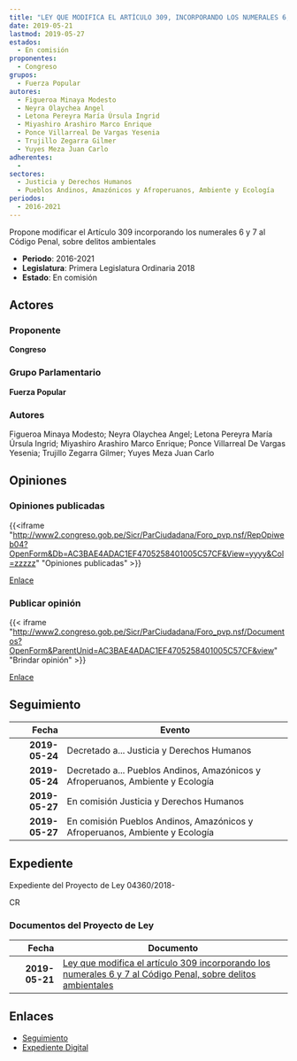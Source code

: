 ```yaml
---
title: "LEY QUE MODIFICA EL ARTÍCULO 309, INCORPORANDO LOS NUMERALES 6, 7 AL CÓDIGO PENAL, SOBRE DELITOS AMBIENTALES"
date: 2019-05-21
lastmod: 2019-05-27
estados: 
  - En comisión
proponentes: 
  - Congreso
grupos: 
  - Fuerza Popular
autores: 
  - Figueroa Minaya Modesto
  - Neyra Olaychea Angel
  - Letona Pereyra María Úrsula Ingrid
  - Miyashiro Arashiro Marco Enrique
  - Ponce Villarreal De Vargas Yesenia
  - Trujillo Zegarra Gilmer
  - Yuyes Meza Juan Carlo
adherentes: 
  - 
sectores: 
  - Justicia y Derechos Humanos
  - Pueblos Andinos, Amazónicos y Afroperuanos, Ambiente y Ecología
periodos: 
  - 2016-2021
---
```


Propone modificar el Artículo 309 incorporando los numerales 6 y 7 al Código Penal, sobre delitos ambientales

- **Periodo**: 2016-2021
- **Legislatura**: Primera Legislatura Ordinaria 2018
- **Estado**: En comisión

## Actores

### Proponente

**Congreso**

### Grupo Parlamentario

**Fuerza Popular**

### Autores

Figueroa Minaya Modesto; Neyra Olaychea Angel; Letona Pereyra María Úrsula Ingrid; Miyashiro Arashiro Marco Enrique; Ponce Villarreal De Vargas Yesenia; Trujillo Zegarra Gilmer; Yuyes Meza Juan Carlo


## Opiniones

### Opiniones publicadas

{{<iframe "http://www2.congreso.gob.pe/Sicr/ParCiudadana/Foro_pvp.nsf/RepOpiweb04?OpenForm&Db=AC3BAE4ADAC1EF4705258401005C57CF&View=yyyy&Col=zzzzz" "Opiniones publicadas" >}}

[Enlace](http://www2.congreso.gob.pe/Sicr/ParCiudadana/Foro_pvp.nsf/RepOpiweb04?OpenForm&Db=AC3BAE4ADAC1EF4705258401005C57CF&View=yyyy&Col=zzzzz)
### Publicar opinión

{{< iframe "http://www2.congreso.gob.pe/Sicr/ParCiudadana/Foro_pvp.nsf/Documentos?OpenForm&ParentUnid=AC3BAE4ADAC1EF4705258401005C57CF&view" "Brindar opinión" >}}

[Enlace](http://www2.congreso.gob.pe/Sicr/ParCiudadana/Foro_pvp.nsf/Documentos?OpenForm&ParentUnid=AC3BAE4ADAC1EF4705258401005C57CF&view)

## Seguimiento

| Fecha | Evento |
|------:|--------|
| **2019-05-24** | Decretado a... Justicia y Derechos Humanos|
| **2019-05-24** | Decretado a... Pueblos Andinos, Amazónicos y Afroperuanos, Ambiente y Ecología|
| **2019-05-27** | En comisión Justicia y Derechos Humanos|
| **2019-05-27** | En comisión Pueblos Andinos, Amazónicos y Afroperuanos, Ambiente y Ecología|


## Expediente

Expediente del Proyecto de Ley 04360/2018-

CR


### Documentos del Proyecto de Ley

| Fecha | Documento |
|------:|--------|
| **2019-05-21** | [Ley que modifica el artículo 309 incorporando los numerales 6 y 7 al Código Penal, sobre delitos ambientales](http://www.leyes.congreso.gob.pe/Documentos/2016_2021/Proyectos_de_Ley_y_de_Resoluciones_Legislativas/PL0436020190521.pdf) |

## Enlaces 

- [Seguimiento](http://www2.congreso.gob.pehttp://www2.congreso.gob.pe/Sicr/TraDocEstProc/CLProLey2016.nsf/f7fff46988ca05b1052578e100829cc7/c3758ae98875cffa05258401005639c8?OpenDocument)
- [Expediente Digital](http://www2.congreso.gob.pehttp://www2.congreso.gob.pe/Sicr/TraDocEstProc/CLProLey2016.nsf/f7fff46988ca05b1052578e100829cc7/c3758ae98875cffa05258401005639c8?OpenDocument&Click=05257FB7005EB655.eb71d0cf91d8294e05256cdf006b5706/$Body/0.1C6C)
